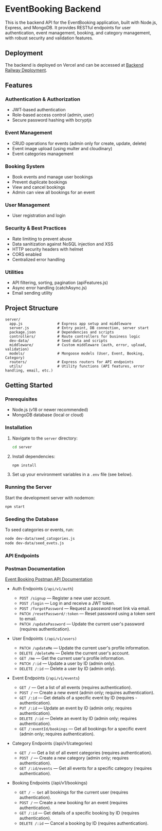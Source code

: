 # EventBooking Backend

This is the backend API for the EventBooking application, built with Node.js, Express, and MongoDB. It provides RESTful endpoints for user authentication, event management, booking, and category management, with robust security and validation features.

## Deployment

The backend is deployed on Vercel and can be accessed at [Backend Railway Deployment](https://event-bookig-server-production.up.railway.app/).

## Features

### Authentication & Authorization

- JWT-based authentication
- Role-based access control (admin, user)
- Secure password hashing with bcryptjs

### Event Management

- CRUD operations for events (admin only for create, update, delete)
- Event image upload (using multer and cloudinary)
- Event categories management

### Booking System

- Book events and manage user bookings
- Prevent duplicate bookings
- View and cancel bookings
- Admin can view all bookings for an event

### User Management

- User registration and login

### Security & Best Practices

- Rate limiting to prevent abuse
- Data sanitization against NoSQL injection and XSS
- HTTP security headers with helmet
- CORS enabled
- Centralized error handling

### Utilities

- API filtering, sorting, pagination (apiFeatures.js)
- Async error handling (catchAsync.js)
- Email sending utility

## Project Structure

```
server/
  app.js                # Express app setup and middleware
  server.js             # Entry point, DB connection, server start
  package.json          # Dependencies and scripts
  controllers/          # Route controllers for business logic
  dev-data/             # Seed data and scripts
  middleware/           # Custom middleware (auth, error, upload, validation)
  models/               # Mongoose models (User, Event, Booking, Category)
  routers/              # Express routers for API endpoints
  utils/                # Utility functions (API features, error handling, email, etc.)
```

## Getting Started

### Prerequisites

- Node.js (v18 or newer recommended)
- MongoDB database (local or cloud)

### Installation

1. Navigate to the `server` directory:
   ```bash
   cd server
   ```
2. Install dependencies:
   ```bash
   npm install
   ```
3. Set up your environment variables in a `.env` file (see below).

### Running the Server

Start the development server with nodemon:

```bash
npm start
```

### Seeding the Database

To seed categories or events, run:

```bash
node dev-data/seed_catogories.js
node dev-data/seed_evets.js
```

### API Endpoints

### Postman Documentation

[Event Booking Postman API Documentation](https://www.postman.com/research-saganist-75349510/hodhod/folder/6wu7ttk/)

- Auth Endpoints (`/api/v1/auth`)

  - `POST /signup` — Register a new user account.
  - `POST /login` — Log in and receive a JWT token.
  - `POST /forgotPassword` — Request a password reset link via email.
  - `PATCH /resetPassword/:token` — Reset password using a token sent to email.
  - `PATCH /updatePassword` — Update the current user's password (requires authentication).

- User Endpoints `(/api/v1/users)`
  - `PATCH /updateMe` — Update the current user's profile information.
  - `DELETE /deleteMe` — Delete the current user's account.
  - `GET /me` — Get the current user's profile information.
  - `PATCH /:id` — Update a user by ID (admin only).
  - `DELETE /:id` — Delete a user by ID (admin only).
- Event Endpoints (`/api/v1/events`)
  - `GET /` — Get a list of all events (requires authentication).
  - `POST /` — Create a new event (admin only; requires authentication).
  - `GET /:id` — Get details of a specific event by ID (requires - authentication).
  - `PUT /:id` — Update an event by ID (admin only; requires authentication).
  - `DELETE /:id` — Delete an event by ID (admin only; requires authentication).
  - `GET /:eventId/bookings` — Get all bookings for a specific event (admin only; requires authentication).
- Category Endpoints (/api/v1/categories)
  - `GET /` — Get a list of all event categories (requires authentication).
  - `POST /` — Create a new category (admin only; requires authentication).
  - `GET /:id/events` — Get all events for a specific category (requires authentication).
- Booking Endpoints (/api/v1/bookings)
  - `GET / — Get` all bookings for the current user (requires authentication).
  - `POST /` — Create a new booking for an event (requires authentication).
  - `GET /:id` — Get details of a specific booking by ID (requires authentication).
  - `DELETE /:id` — Cancel a booking by ID (requires authentication).
